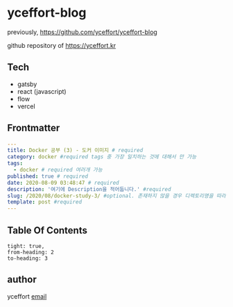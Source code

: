 # yceffort-blog

previously, https://github.com/yceffort/yceffort-blog

github repository of https://yceffort.kr

## Tech

- gatsby
- react (javascript)
- flow
- vercel

## Frontmatter

```yaml
---
title: Docker 공부 (3) - 도커 이미지 # required
category: docker #required tags 중 가장 일치하는 것에 대해서 만 가능
tags:
  - docker # required 여러개 가능
published: true # required
date: 2020-08-09 03:48:47 # required
description: '여기에 Description을 적어둡니다.' #required
slug: /2020/08/docker-study-3/ #optional. 존재하지 않을 경우 디렉토리명을 따라감. (post/articles 제외)
template: post #required
---

```

## Table Of Contents

```toc
tight: true,
from-heading: 2
to-heading: 3
```

## author

yceffort [email](root@yceffort.kr)
